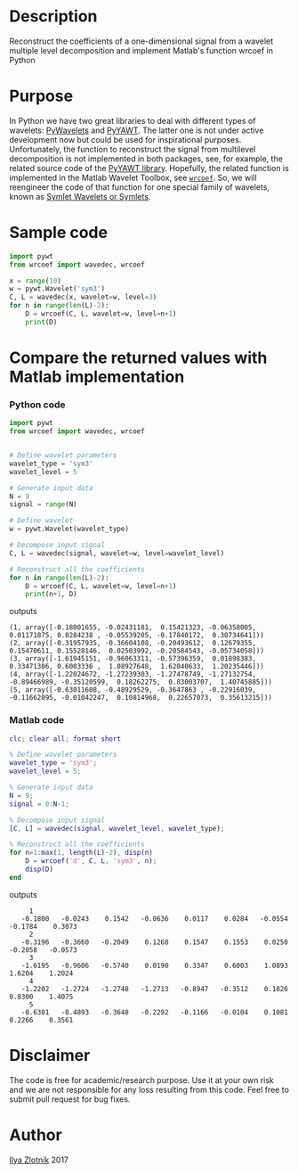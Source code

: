 # Description
Reconstruct the coefficients of a one-dimensional signal from a wavelet multiple level decomposition and implement Matlab's function wrcoef in Python

# Purpose
In Python we have two great libraries to deal with different types of wavelets: [PyWavelets](https://github.com/PyWavelets/pywt) and [PyYAWT](https://github.com/holgern/pyyawt). The latter one is not under active development now but could be used for inspirational purposes. Unfortunately, the function to reconstruct the signal from multilevel decomposition is not implemented in both packages, see, for example, the related source code of the [PyYAWT library](http://pyyawt.readthedocs.io/_modules/pyyawt/dwt1d.html#wrcoef). Hopefully, the related function is implemented in the Matlab Wavelet Toolbox, see [`wrcoef`](https://www.mathworks.com/help/wavelet/ref/wrcoef.html). So, we will reengineer the code of that function for one special family of wavelets, known as [Symlet Wavelets or Symlets](https://www.mathworks.com/help/wavelet/gs/introduction-to-the-wavelet-families.html#f3-1008627).

# Sample code
```Python
import pywt
from wrcoef import wavedec, wrcoef

x = range(10)
w = pywt.Wavelet('sym3')
C, L = wavedec(x, wavelet=w, level=3)
for n in range(len(L)-2):
    D = wrcoef(C, L, wavelet=w, level=n+1)
    print(D)
```

# Compare the returned values with Matlab implementation

### Python code
```Python
import pywt
from wrcoef import wavedec, wrcoef


# Define wavelet parameters
wavelet_type = 'sym3'
wavelet_level = 5

# Generate input data
N = 9
signal = range(N)

# Define wavelet
w = pywt.Wavelet(wavelet_type)

# Decompose input signal
C, L = wavedec(signal, wavelet=w, level=wavelet_level)

# Reconstruct all the coefficients
for n in range(len(L)-2):
    D = wrcoef(C, L, wavelet=w, level=n+1)
    print(n+1, D)
```
outputs
```
(1, array([-0.18001655, -0.02431181,  0.15421323, -0.06358005,  0.01171875, 0.0284238 , -0.05539205, -0.17840172,  0.30734641]))
(2, array([-0.31957935, -0.36604108, -0.20493612,  0.12679355,  0.15470611, 0.15528146,  0.02503992, -0.20584543, -0.05734058]))
(3, array([-1.61945151, -0.96063311, -0.57396359,  0.01898383,  0.33471306, 0.6003336 ,  1.08927648,  1.62040633,  1.20235446]))
(4, array([-1.22024672, -1.27239303, -1.27478749, -1.27132754, -0.89466989, -0.35120599,  0.18262275,  0.83003707,  1.40745885]))
(5, array([-0.63011608, -0.48929529, -0.3647863 , -0.22916039, -0.11662095, -0.01042247,  0.10814968,  0.22657073,  0.35613215]))
```

### Matlab code
```Matlab
clc; clear all; format short

% Define wavelet parameters
wavelet_type = 'sym3';
wavelet_level = 5;

% Generate input data
N = 9;
signal = 0:N-1;

% Decompose input signal
[C, L] = wavedec(signal, wavelet_level, wavelet_type);

% Reconstruct all the coefficients
for n=1:max(1, length(L)-2), disp(n)
    D = wrcoef('d', C, L, 'sym3', n);
    disp(D)
end
```
outputs
```
     1
   -0.1800   -0.0243    0.1542   -0.0636    0.0117    0.0284   -0.0554   -0.1784    0.3073
     2
   -0.3196   -0.3660   -0.2049    0.1268    0.1547    0.1553    0.0250   -0.2058   -0.0573
     3
   -1.6195   -0.9606   -0.5740    0.0190    0.3347    0.6003    1.0893    1.6204    1.2024
     4
   -1.2202   -1.2724   -1.2748   -1.2713   -0.8947   -0.3512    0.1826    0.8300    1.4075
     5
   -0.6301   -0.4893   -0.3648   -0.2292   -0.1166   -0.0104    0.1081    0.2266    0.3561
```

# Disclaimer
The code is free for academic/research purpose. Use it at your own risk and we are not responsible for any loss resulting from this code. Feel free to submit pull request for bug fixes.

# Author
[Ilya Zlotnik](https://scholar.google.ru/citations?hl=ru&user=gWphyBwAAAAJ) 2017
